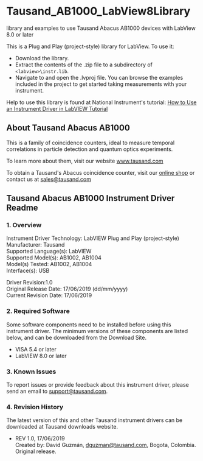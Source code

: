 # Tausand_AB1000_LabView8Library
library and examples to use Tausand Abacus AB1000 devices with LabView 8.0 or later

This is a Plug and Play (project-style) library for LabView. To use it:
* Download the library.
* Extract the contents of the .zip file to a subdirectory of `<labview>\instr.lib`.
* Navigate to and open the .lvproj file. You can browse the examples included in the project to get started taking measurements with your instrument.
  
Help to use this library is found at National Instrument's tutorial: [How to Use an Instrument Driver in LabVIEW Tutorial](http://www.ni.com/tutorial/2804/en/)

## About Tausand Abacus AB1000

This is a family of coincidence counters, ideal to measure temporal correlations in particle detection and quantum optics experiments.

To learn more about them, visit our website www.tausand.com

To obtain a Tausand's Abacus coincidence counter, visit our [online shop](http://www.tausand.com/shop) or contact us at sales@tausand.com

## Tausand Abacus AB1000 Instrument Driver Readme

### 1. Overview
Instrument Driver Technology: LabVIEW Plug and Play (project-style)<br/>
Manufacturer: Tausand <br/>
Supported Language(s): LabVIEW <br/>
Supported Model(s): AB1002, AB1004 <br/>
Model(s) Tested: AB1002, AB1004<br/>
Interface(s): USB

Driver Revision:1.0<br/>
Original Release Date: 17/06/2019 (dd/mm/yyyy)<br/>
Current Revision Date: 17/06/2019

### 2. Required Software
Some software components need to be installed before using this instrument driver. The minimum versions of these components are listed below, and can be downloaded from the Download Site.
* VISA 5.4 or later
* LabVIEW 8.0 or later

### 3. Known Issues
To report issues or provide feedback about this instrument driver, please send an email to support@tausand.com.

### 4. Revision History
The latest version of this and other Tausand instrument drivers can be downloaded at Tausand downloads website.

* REV 1.0, 17/06/2019<br/>
Created by: David Guzmán, dguzman@tausand.com, Bogota, Colombia.<br/>
Original release.
